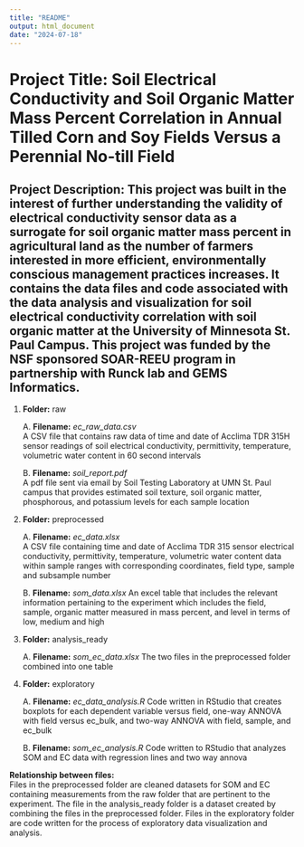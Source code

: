 ```yaml
---
title: "README"
output: html_document
date: "2024-07-18"
---
```

# **Project Title:** Soil Electrical Conductivity and Soil Organic Matter Mass Percent Correlation in Annual Tilled Corn and Soy Fields Versus a Perennial No-till Field

## **Project Description:** This project was built in the interest of further understanding the validity of electrical conductivity sensor data as a surrogate for soil organic matter mass percent in agricultural land as the number of farmers interested in more efficient, environmentally conscious management practices increases. It contains the data files and code associated with the data analysis and visualization for soil electrical conductivity correlation with soil organic matter at the University of Minnesota St. Paul Campus. This project was funded by the NSF sponsored SOAR-REEU program in partnership with Runck lab and GEMS Informatics. 

1. **Folder:** raw

  	A. **Filename:** *ec_raw_data.csv*      
      A CSV file that contains raw data of time and date of Acclima TDR 315H sensor readings of soil electrical conductivity, permittivity, temperature, volumetric water content in 60 second intervals 
      
	  B. **Filename:** *soil_report.pdf*   
      A pdf file sent via email by Soil Testing Laboratory at UMN St. Paul campus that provides estimated soil texture, soil organic matter, phosphorous, and potassium levels for each sample location       
2. **Folder:** preprocessed

   	A. **Filename:** *ec_data.xlsx*       
      A CSV file containing time and date of Acclima TDR 315 sensor electrical conductivity, permittivity, temperature, volumetric water content data within sample ranges with corresponding coordinates, field type, sample and subsample number
      
    B. **Filename:** *som_data.xlsx*
      An excel table that includes the relevant information pertaining to the experiment which includes the field, sample, organic matter measured in mass percent, and level in terms of low, medium and high

3. **Folder:** analysis_ready

	  A. **Filename:** *som_ec_data.xlsx*
      The two files in the preprocessed folder combined into one table

4. **Folder:** exploratory
    
    A. **Filename:** *ec_data_analysis.R*
      Code written in RStudio that creates boxplots for each dependent variable versus field, one-way ANNOVA with field versus ec_bulk, and two-way ANNOVA with field, sample, and ec_bulk
      
    B. **Filename:** *som_ec_analysis.R*
      Code written to RStudio that analyzes SOM and EC data with regression lines and two way annova
      
**Relationship between files:**        
Files in the preprocessed folder are cleaned datasets for SOM and EC containing measurements from the raw folder that are pertinent to the experiment. The file in the analysis_ready folder is a dataset created by combining the files in the preprocessed folder. Files in the exploratory folder are code written for the process of exploratory data visualization and analysis. 


